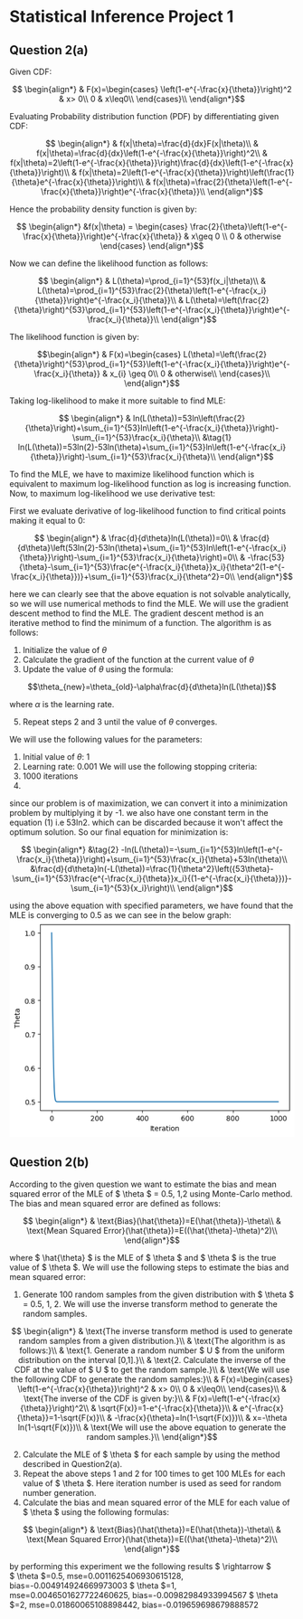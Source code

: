 # Statistical Inference Project 1
## Question 2(a)

Given CDF:
```math
    \begin{align*}
        & F(x)=\begin{cases}
            \left(1-e^{-\frac{x}{\theta}}\right)^2 & x> 0\\
            0 & x\leq0\\
            \end{cases}\\
    \end{align*}
```

Evaluating Probability distribution function (PDF) by differentiating given CDF:
```math
    \begin{align*}
        & f(x|\theta)=\frac{d}{dx}F(x|\theta)\\
        & f(x|\theta)=\frac{d}{dx}\left(1-e^{-\frac{x}{\theta}}\right)^2\\
        & f(x|\theta)=2\left(1-e^{-\frac{x}{\theta}}\right)\frac{d}{dx}\left(1-e^{-\frac{x}{\theta}}\right)\\
        & f(x|\theta)=2\left(1-e^{-\frac{x}{\theta}}\right)\left(\frac{1}{\theta}e^{-\frac{x}{\theta}}\right)\\
        & f(x|\theta)=\frac{2}{\theta}\left(1-e^{-\frac{x}{\theta}}\right)e^{-\frac{x}{\theta}}\\
    \end{align*}
```
Hence the probability density function is given by:
```math
    \begin{align*}
        &f(x|\theta) = \begin{cases} 
          \frac{2}{\theta}\left(1-e^{-\frac{x}{\theta}}\right)e^{-\frac{x}{\theta}} & x\geq 0 \\
          0 & otherwise 
       \end{cases}
    \end{align*}
```
Now we can define the likelihood function as follows:
```math
    \begin{align*}
        & L(\theta)=\prod_{i=1}^{53}f(x_i|\theta)\\
        & L(\theta)=\prod_{i=1}^{53}\frac{2}{\theta}\left(1-e^{-\frac{x_i}{\theta}}\right)e^{-\frac{x_i}{\theta}}\\
        & L(\theta)=\left(\frac{2}{\theta}\right)^{53}\prod_{i=1}^{53}\left(1-e^{-\frac{x_i}{\theta}}\right)e^{-\frac{x_i}{\theta}}\\
    \end{align*}
```
The likelihood function is given by:
```math
\begin{align*}
        & F(x)=\begin{cases}
           L(\theta)=\left(\frac{2}{\theta}\right)^{53}\prod_{i=1}^{53}\left(1-e^{-\frac{x_i}{\theta}}\right)e^{-\frac{x_i}{\theta}}  & x_{i} \geq 0\\
            0 & otherwise\\
            \end{cases}\\
    \end{align*}
```
Taking log-likelihood to make it more suitable to find MLE:
```math
    \begin{align*}
        & ln(L(\theta))=53ln\left(\frac{2}{\theta}\right)+\sum_{i=1}^{53}ln\left(1-e^{-\frac{x_i}{\theta}}\right)-\sum_{i=1}^{53}\frac{x_i}{\theta}\\
        &\tag{1} ln(L(\theta))=53ln(2)-53ln(\theta)+\sum_{i=1}^{53}ln\left(1-e^{-\frac{x_i}{\theta}}\right)-\sum_{i=1}^{53}\frac{x_i}{\theta}\\
    \end{align*}
```
To find the MLE, we have to maximize likelihood function which is equivalent to maximum log-likelihood function as log is increasing function.
Now, to maximum log-likelihood we use derivative test:

First we evaluate derivative of log-likelihood function to find critical points making it equal to 0:

```math
    \begin{align*}
        & \frac{d}{d\theta}ln(L(\theta))=0\\
        & \frac{d}{d\theta}\left(53ln(2)-53ln(\theta)+\sum_{i=1}^{53}ln\left(1-e^{-\frac{x_i}{\theta}}\right)-\sum_{i=1}^{53}\frac{x_i}{\theta}\right)=0\\
        & -\frac{53}{\theta}-\sum_{i=1}^{53}\frac{e^{-\frac{x_i}{\theta}}x_i}{\theta^2(1-e^{-\frac{x_i}{\theta}})}+\sum_{i=1}^{53}\frac{x_i}{\theta^2}=0\\
       
       
    \end{align*}
```

here we can clearly see that the above equation is not solvable analytically, so we will use numerical methods to find the MLE. We will use the gradient descent method to find the MLE. The gradient descent method is an iterative method to find the minimum of a function. The algorithm is as follows:
1. Initialize the value of $\theta$
2. Calculate the gradient of the function at the current value of $\theta$
3. Update the value of  $\theta$ using the formula:

```math
\theta_{new}=\theta_{old}-\alpha\frac{d}{d\theta}ln(L(\theta))
```
where $\alpha$ is the learning rate.

5. Repeat steps 2 and 3 until the value of $\theta$ converges.


We will use the following values for the parameters:
1. Initial value of $\theta$: 1
2. Learning rate: 0.001
We will use the following stopping criteria:
1. 1000 iterations
2. 
since our problem is of maximization, we can convert it into a minimization problem by multiplying it by -1. we also have one constant term in the equation (1) i.e 53ln2. which can be discarded because it won't affect the optimum solution. So our final equation for minimization is:

```math
    \begin{align*}
        &\tag{2} -ln(L(\theta))=-\sum_{i=1}^{53}ln\left(1-e^{-\frac{x_i}{\theta}}\right)+\sum_{i=1}^{53}\frac{x_i}{\theta}+53ln(\theta)\\
        &\frac{d}{d\theta}ln(-L(\theta))=\frac{1}{\theta^2}\left({53\theta}-\sum_{i=1}^{53}\frac{e^{-\frac{x_i}{\theta}}x_i}{(1-e^{-\frac{x_i}{\theta}})}-\sum_{i=1}^{53}{x_i}\right)\\
    \end{align*}
```
using the above equation with specified parameters, we have found that the MLE is converging to 0.5 as we can see in the below graph:
![alt text](image-1.png)
## Question 2(b)
According to the given question we want to estimate the bias and mean squared error of the MLE of $ \theta $ = 0.5, 1,2 using Monte-Carlo method. The bias and mean squared error are defined as follows:
```math
    \begin{align*}
        & \text{Bias}(\hat{\theta})=E(\hat{\theta})-\theta\\
        & \text{Mean Squared Error}(\hat{\theta})=E((\hat{\theta}-\theta)^2)\\
    \end{align*}
```
where $ \hat{\theta} $ is the MLE of $ \theta $ and $ \theta $ is the true value of $ \theta $. We will use the following steps to estimate the bias and mean squared error:
1. Generate 100 random samples from the given distribution with $ \theta $ = 0.5, 1, 2. We will use the inverse transform method to generate the random samples.
```math
    \begin{align*}
        & \text{The inverse transform method is used to generate random samples from a given distribution.}\\
        & \text{The algorithm is as follows:}\\
        & \text{1. Generate a random number $ U $ from the uniform distribution on the interval [0,1].}\\
        & \text{2. Calculate the inverse of the CDF at the value of $ U $ to get the random sample.}\\
        & \text{We will use the following CDF to generate the random samples:}\\
        & F(x)=\begin{cases}
            \left(1-e^{-\frac{x}{\theta}}\right)^2 & x> 0\\
            0 & x\leq0\\
            \end{cases}\\
        & \text{The inverse of the CDF is given by:}\\
        & F(x)=\left(1-e^{-\frac{x}{\theta}}\right)^2\\
        & \sqrt{F(x)}=1-e^{-\frac{x}{\theta}}\\
        & e^{-\frac{x}{\theta}}=1-\sqrt{F(x)}\\
        & -\frac{x}{\theta}=ln(1-\sqrt{F(x)})\\
        & x=-\theta ln(1-\sqrt{F(x)})\\
        & \text{We will use the above equation to generate the random samples.}\\
    \end{align*}
```
2. Calculate the MLE of $ \theta $ for each sample by using the method described in Question2(a).
3. Repeat the above steps 1 and 2 for 100 times to get 100 MLEs for each value of $ \theta $. Here iteration number is used as seed for random number generation.
4. Calculate the bias and mean squared error of the MLE for each value of $ \theta $ using the following formulas:
```math
    \begin{align*}
        & \text{Bias}(\hat{\theta})=E(\hat{\theta})-\theta\\
        & \text{Mean Squared Error}(\hat{\theta})=E((\hat{\theta}-\theta)^2)\\
    \end{align*}
```
by performing this experiment we the following results $ \rightarrow $\
 $ \theta $=0.5, mse=0.0011625406930615128, bias=-0.004914924669973003
$ \theta $=1, mse=0.0046501627722460625, bias=-0.00982984933994567
$ \theta $=2, mse=0.01860065108898442, bias=-0.019659698679888572


